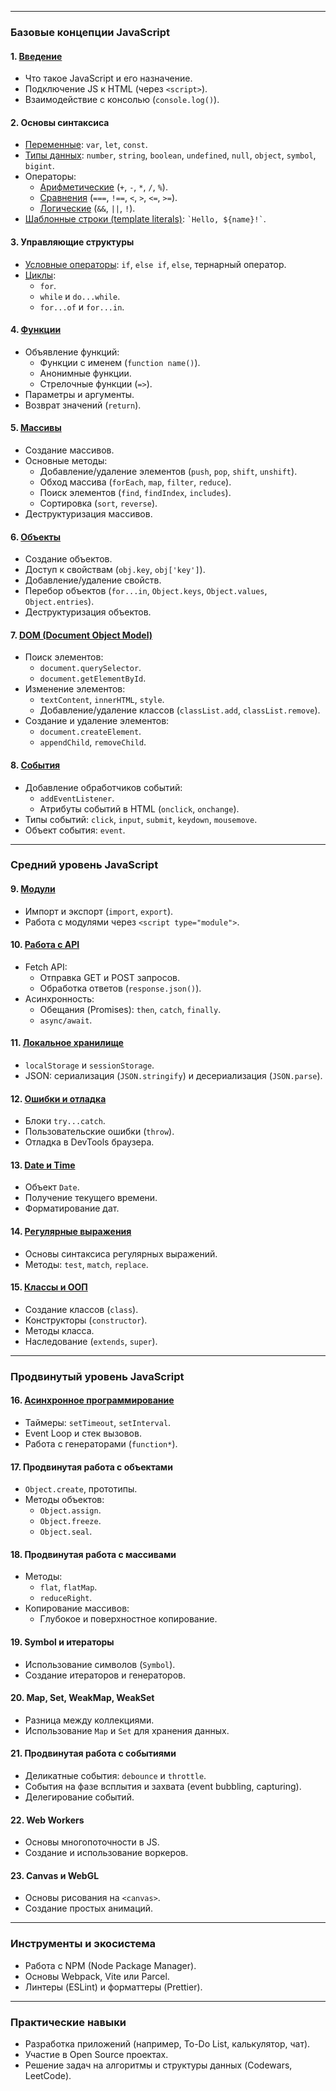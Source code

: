 ___
### **Базовые концепции JavaScript**

#### 1. [Введение](obsidian://open?vault=Frontend-Development-Learning-Roadmap&file=%D0%9E%D0%B1%D1%83%D1%87%D0%B0%D1%8E%D1%89%D0%B8%D0%B5%20%D0%BC%D0%B0%D1%82%D0%B5%D1%80%D0%B8%D0%B0%D0%BB%D1%8B%2FJS%2F%D0%91%D0%B0%D0%B7%D0%BE%D0%B2%D1%8B%D0%B5%20%D0%BA%D0%BE%D0%BD%D1%86%D0%B5%D0%BF%D1%86%D0%B8%D0%B8%20JavaScript)

- Что такое JavaScript и его назначение.
- Подключение JS к HTML (через `<script>`).
- Взаимодействие с консолью (`console.log()`).

#### 2. Основы синтаксиса

- [Переменные](obsidian://open?vault=Frontend-Development-Learning-Roadmap&file=%D0%9E%D0%B1%D1%83%D1%87%D0%B0%D1%8E%D1%89%D0%B8%D0%B5%20%D0%BC%D0%B0%D1%82%D0%B5%D1%80%D0%B8%D0%B0%D0%BB%D1%8B%2FJS%2F%D0%9F%D0%B5%D1%80%D0%B5%D0%BC%D0%B5%D0%BD%D0%BD%D1%8B%D0%B5%20%D0%B2%20JavaScript): `var`, `let`, `const`.
- [Типы данных](obsidian://open?vault=Frontend-Development-Learning-Roadmap&file=%D0%9E%D0%B1%D1%83%D1%87%D0%B0%D1%8E%D1%89%D0%B8%D0%B5%20%D0%BC%D0%B0%D1%82%D0%B5%D1%80%D0%B8%D0%B0%D0%BB%D1%8B%2FJS%2F%D0%A2%D0%B8%D0%BF%D1%8B%20%D0%B4%D0%B0%D0%BD%D0%BD%D1%8B%D1%85%20%D0%B2%20JavaScript): `number`, `string`, `boolean`, `undefined`, `null`, `object`, `symbol`, `bigint`.
- Операторы:
    - [Арифметические](obsidian://open?vault=Frontend-Development-Learning-Roadmap&file=%D0%9E%D0%B1%D1%83%D1%87%D0%B0%D1%8E%D1%89%D0%B8%D0%B5%20%D0%BC%D0%B0%D1%82%D0%B5%D1%80%D0%B8%D0%B0%D0%BB%D1%8B%2FJS%2F%D0%90%D1%80%D0%B8%D1%84%D0%BC%D0%B5%D1%82%D0%B8%D1%87%D0%B5%D1%81%D0%BA%D0%B8%D0%B5%20%D0%BE%D0%BF%D0%B5%D1%80%D0%B0%D1%82%D0%BE%D1%80%D1%8B%20%D0%B2%20JavaScript) (`+`, `-`, `*`, `/`, `%`).
    - [Сравнения](obsidian://open?vault=Frontend-Development-Learning-Roadmap&file=%D0%9E%D0%B1%D1%83%D1%87%D0%B0%D1%8E%D1%89%D0%B8%D0%B5%20%D0%BC%D0%B0%D1%82%D0%B5%D1%80%D0%B8%D0%B0%D0%BB%D1%8B%2FJS%2F%D0%9E%D0%BF%D0%B5%D1%80%D0%B0%D1%82%D0%BE%D1%80%D1%8B%20%D1%81%D1%80%D0%B0%D0%B2%D0%BD%D0%B5%D0%BD%D0%B8%D1%8F%20%D0%B2%20JavaScript) (`===`, `!==`, `<`, `>`, `<=`, `>=`).
    - [Логические](obsidian://open?vault=Frontend-Development-Learning-Roadmap&file=%D0%9E%D0%B1%D1%83%D1%87%D0%B0%D1%8E%D1%89%D0%B8%D0%B5%20%D0%BC%D0%B0%D1%82%D0%B5%D1%80%D0%B8%D0%B0%D0%BB%D1%8B%2FJS%2F%D0%9B%D0%BE%D0%B3%D0%B8%D1%87%D0%B5%D1%81%D0%BA%D0%B8%D0%B5%20%D0%BE%D0%BF%D0%B5%D1%80%D0%B0%D1%82%D0%BE%D1%80%D1%8B%20%D0%B2%20JavaScript) (`&&`, `||`, `!`).
- [Шаблонные строки (template literals)](obsidian://open?vault=Frontend-Development-Learning-Roadmap&file=%D0%9E%D0%B1%D1%83%D1%87%D0%B0%D1%8E%D1%89%D0%B8%D0%B5%20%D0%BC%D0%B0%D1%82%D0%B5%D1%80%D0%B8%D0%B0%D0%BB%D1%8B%2FJS%2F%D0%A8%D0%B0%D0%B1%D0%BB%D0%BE%D0%BD%D0%BD%D1%8B%D0%B5%20%D1%81%D1%82%D1%80%D0%BE%D0%BA%D0%B8%20(Template%20Literals)%20%D0%B2%20JavaScript): `` `Hello, ${name}!` ``.

#### 3. Управляющие структуры

- [Условные операторы](obsidian://open?vault=Frontend-Development-Learning-Roadmap&file=%D0%9E%D0%B1%D1%83%D1%87%D0%B0%D1%8E%D1%89%D0%B8%D0%B5%20%D0%BC%D0%B0%D1%82%D0%B5%D1%80%D0%B8%D0%B0%D0%BB%D1%8B%2FJS%2F%D0%A3%D1%81%D0%BB%D0%BE%D0%B2%D0%BD%D1%8B%D0%B5%20%D0%BE%D0%BF%D0%B5%D1%80%D0%B0%D1%82%D0%BE%D1%80%D1%8B%20%D0%B2%20JavaScript): `if`, `else if`, `else`, тернарный оператор.
- [Циклы](obsidian://open?vault=Frontend-Development-Learning-Roadmap&file=%D0%9E%D0%B1%D1%83%D1%87%D0%B0%D1%8E%D1%89%D0%B8%D0%B5%20%D0%BC%D0%B0%D1%82%D0%B5%D1%80%D0%B8%D0%B0%D0%BB%D1%8B%2FJS%2F%D0%A6%D0%B8%D0%BA%D0%BB%D1%8B%20%D0%B2%20JavaScript):
    - `for`.
    - `while` и `do...while`.
    - `for...of` и `for...in`.

#### 4. [Функции](obsidian://open?vault=Frontend-Development-Learning-Roadmap&file=%D0%9E%D0%B1%D1%83%D1%87%D0%B0%D1%8E%D1%89%D0%B8%D0%B5%20%D0%BC%D0%B0%D1%82%D0%B5%D1%80%D0%B8%D0%B0%D0%BB%D1%8B%2FJS%2F%D0%A4%D1%83%D0%BD%D0%BA%D1%86%D0%B8%D0%B8%20%D0%B2%20JavaScript)

- Объявление функций:
    - Функции с именем (`function name()`).
    - Анонимные функции.
    - Стрелочные функции (`=>`).
- Параметры и аргументы.
- Возврат значений (`return`).

#### 5. [Массивы](obsidian://open?vault=Frontend-Development-Learning-Roadmap&file=%D0%9E%D0%B1%D1%83%D1%87%D0%B0%D1%8E%D1%89%D0%B8%D0%B5%20%D0%BC%D0%B0%D1%82%D0%B5%D1%80%D0%B8%D0%B0%D0%BB%D1%8B%2FJS%2F%D0%9C%D0%B0%D1%81%D1%81%D0%B8%D0%B2%D1%8B%20%D0%B2%20JavaScript)

- Создание массивов.
- Основные методы:
    - Добавление/удаление элементов (`push`, `pop`, `shift`, `unshift`).
    - Обход массива (`forEach`, `map`, `filter`, `reduce`).
    - Поиск элементов (`find`, `findIndex`, `includes`).
    - Сортировка (`sort`, `reverse`).
- Деструктуризация массивов.

#### 6. [Объекты](obsidian://open?vault=Frontend-Development-Learning-Roadmap&file=%D0%9E%D0%B1%D1%83%D1%87%D0%B0%D1%8E%D1%89%D0%B8%D0%B5%20%D0%BC%D0%B0%D1%82%D0%B5%D1%80%D0%B8%D0%B0%D0%BB%D1%8B%2FJS%2F%D0%9E%D0%B1%D1%8A%D0%B5%D0%BA%D1%82%D1%8B%20%D0%B2%20JavaScript)

- Создание объектов.
- Доступ к свойствам (`obj.key`, `obj['key']`).
- Добавление/удаление свойств.
- Перебор объектов (`for...in`, `Object.keys`, `Object.values`, `Object.entries`).
- Деструктуризация объектов.

#### 7. [DOM (Document Object Model)](obsidian://open?vault=Frontend-Development-Learning-Roadmap&file=%D0%9E%D0%B1%D1%83%D1%87%D0%B0%D1%8E%D1%89%D0%B8%D0%B5%20%D0%BC%D0%B0%D1%82%D0%B5%D1%80%D0%B8%D0%B0%D0%BB%D1%8B%2FJS%2FDocument%20Object%20Model%20(DOM)%20%D0%B2%20JavaScript)

- Поиск элементов:
    - `document.querySelector`.
    - `document.getElementById`.
- Изменение элементов:
    - `textContent`, `innerHTML`, `style`.
    - Добавление/удаление классов (`classList.add`, `classList.remove`).
- Создание и удаление элементов:
    - `document.createElement`.
    - `appendChild`, `removeChild`.

#### 8. [События](obsidian://open?vault=Frontend-Development-Learning-Roadmap&file=%D0%9E%D0%B1%D1%83%D1%87%D0%B0%D1%8E%D1%89%D0%B8%D0%B5%20%D0%BC%D0%B0%D1%82%D0%B5%D1%80%D0%B8%D0%B0%D0%BB%D1%8B%2FJS%2F%D0%A1%D0%BE%D0%B1%D1%8B%D1%82%D0%B8%D1%8F%20%D0%B2%20JavaScript)

- Добавление обработчиков событий:
    - `addEventListener`.
    - Атрибуты событий в HTML (`onclick`, `onchange`).
- Типы событий: `click`, `input`, `submit`, `keydown`, `mousemove`.
- Объект события: `event`.

---

### **Средний уровень JavaScript**

#### 9. [Модули](obsidian://open?vault=Frontend-Development-Learning-Roadmap&file=%D0%9E%D0%B1%D1%83%D1%87%D0%B0%D1%8E%D1%89%D0%B8%D0%B5%20%D0%BC%D0%B0%D1%82%D0%B5%D1%80%D0%B8%D0%B0%D0%BB%D1%8B%2FJS%2F%D0%9C%D0%BE%D0%B4%D1%83%D0%BB%D0%B8%20%D0%B2%20JavaScript)

- Импорт и экспорт (`import`, `export`).
- Работа с модулями через `<script type="module">`.

#### 10. [Работа с API](obsidian://open?vault=Frontend-Development-Learning-Roadmap&file=%D0%9E%D0%B1%D1%83%D1%87%D0%B0%D1%8E%D1%89%D0%B8%D0%B5%20%D0%BC%D0%B0%D1%82%D0%B5%D1%80%D0%B8%D0%B0%D0%BB%D1%8B%2FJS%2F%D0%A0%D0%B0%D0%B1%D0%BE%D1%82%D0%B0%20%D1%81%20API%20%D0%B2%20JavaScript)

- Fetch API:
    - Отправка GET и POST запросов.
    - Обработка ответов (`response.json()`).
- Асинхронность:
    - Обещания (Promises): `then`, `catch`, `finally`.
    - `async/await`.

#### 11. [Локальное хранилище](obsidian://open?vault=Frontend-Development-Learning-Roadmap&file=%D0%9E%D0%B1%D1%83%D1%87%D0%B0%D1%8E%D1%89%D0%B8%D0%B5%20%D0%BC%D0%B0%D1%82%D0%B5%D1%80%D0%B8%D0%B0%D0%BB%D1%8B%2FJS%2F%D0%A0%D0%B0%D0%B1%D0%BE%D1%82%D0%B0%20%D1%81%20%D0%BB%D0%BE%D0%BA%D0%B0%D0%BB%D1%8C%D0%BD%D1%8B%D0%BC%20%D1%85%D1%80%D0%B0%D0%BD%D0%B8%D0%BB%D0%B8%D1%89%D0%B5%D0%BC%20%D0%B2%20JavaScript)

- `localStorage` и `sessionStorage`.
- JSON: сериализация (`JSON.stringify`) и десериализация (`JSON.parse`).

#### 12. [Ошибки и отладка](obsidian://open?vault=Frontend-Development-Learning-Roadmap&file=%D0%9E%D0%B1%D1%83%D1%87%D0%B0%D1%8E%D1%89%D0%B8%D0%B5%20%D0%BC%D0%B0%D1%82%D0%B5%D1%80%D0%B8%D0%B0%D0%BB%D1%8B%2FJS%2F%D0%A0%D0%B0%D0%B1%D0%BE%D1%82%D0%B0%20%D1%81%20%D0%BE%D1%88%D0%B8%D0%B1%D0%BA%D0%B0%D0%BC%D0%B8%20%D0%B8%20%D0%BE%D1%82%D0%BB%D0%B0%D0%B4%D0%BA%D0%B0%20%D0%B2%20JavaScript)

- Блоки `try...catch`.
- Пользовательские ошибки (`throw`).
- Отладка в DevTools браузера.

#### 13. [Date и Time](obsidian://open?vault=Frontend-Development-Learning-Roadmap&file=%D0%9E%D0%B1%D1%83%D1%87%D0%B0%D1%8E%D1%89%D0%B8%D0%B5%20%D0%BC%D0%B0%D1%82%D0%B5%D1%80%D0%B8%D0%B0%D0%BB%D1%8B%2FJS%2F%D0%A0%D0%B0%D0%B1%D0%BE%D1%82%D0%B0%20%D1%81%20%D0%B4%D0%B0%D1%82%D0%BE%D0%B9%20%D0%B8%20%D0%B2%D1%80%D0%B5%D0%BC%D0%B5%D0%BD%D0%B5%D0%BC%20%D0%B2%20JavaScript)

- Объект `Date`.
- Получение текущего времени.
- Форматирование дат.

#### 14. [Регулярные выражения](obsidian://open?vault=Frontend-Development-Learning-Roadmap&file=%D0%9E%D0%B1%D1%83%D1%87%D0%B0%D1%8E%D1%89%D0%B8%D0%B5%20%D0%BC%D0%B0%D1%82%D0%B5%D1%80%D0%B8%D0%B0%D0%BB%D1%8B%2FJS%2F%D0%A0%D0%B5%D0%B3%D1%83%D0%BB%D1%8F%D1%80%D0%BD%D1%8B%D0%B5%20%D0%B2%D1%8B%D1%80%D0%B0%D0%B6%D0%B5%D0%BD%D0%B8%D1%8F%20(Regular%20Expressions%20%D0%B8%D0%BB%D0%B8%20RegEx)%20%D0%B2%20JavaScript)

- Основы синтаксиса регулярных выражений.
- Методы: `test`, `match`, `replace`.

#### 15. [Классы и ООП](obsidian://open?vault=Frontend-Development-Learning-Roadmap&file=%D0%9E%D0%B1%D1%83%D1%87%D0%B0%D1%8E%D1%89%D0%B8%D0%B5%20%D0%BC%D0%B0%D1%82%D0%B5%D1%80%D0%B8%D0%B0%D0%BB%D1%8B%2FJS%2F%D0%9A%D0%BB%D0%B0%D1%81%D1%81%D1%8B%20%D0%B8%20%D0%9E%D0%9E%D0%9F%20%D0%B2%20JavaScript)

- Создание классов (`class`).
- Конструкторы (`constructor`).
- Методы класса.
- Наследование (`extends`, `super`).

---

### **Продвинутый уровень JavaScript**

#### 16. [Асинхронное программирование](obsidian://open?vault=Frontend-Development-Learning-Roadmap&file=%D0%9E%D0%B1%D1%83%D1%87%D0%B0%D1%8E%D1%89%D0%B8%D0%B5%20%D0%BC%D0%B0%D1%82%D0%B5%D1%80%D0%B8%D0%B0%D0%BB%D1%8B%2FJS%2F%D0%90%D1%81%D0%B8%D0%BD%D1%85%D1%80%D0%BE%D0%BD%D0%BD%D0%BE%D0%B5%20%D0%BF%D1%80%D0%BE%D0%B3%D1%80%D0%B0%D0%BC%D0%BC%D0%B8%D1%80%D0%BE%D0%B2%D0%B0%D0%BD%D0%B8%D0%B5%20%D0%B2%20JavaScript)

- Таймеры: `setTimeout`, `setInterval`.
- Event Loop и стек вызовов.
- Работа с генераторами (`function*`).

#### 17. Продвинутая работа с объектами

- `Object.create`, прототипы.
- Методы объектов:
    - `Object.assign`.
    - `Object.freeze`.
    - `Object.seal`.

#### 18. Продвинутая работа с массивами

- Методы:
    - `flat`, `flatMap`.
    - `reduceRight`.
- Копирование массивов:
    - Глубокое и поверхностное копирование.

#### 19. Symbol и итераторы

- Использование символов (`Symbol`).
- Создание итераторов и генераторов.

#### 20. Map, Set, WeakMap, WeakSet

- Разница между коллекциями.
- Использование `Map` и `Set` для хранения данных.

#### 21. Продвинутая работа с событиями

- Деликатные события: `debounce` и `throttle`.
- События на фазе всплытия и захвата (event bubbling, capturing).
- Делегирование событий.

#### 22. Web Workers

- Основы многопоточности в JS.
- Создание и использование воркеров.

#### 23. Canvas и WebGL

- Основы рисования на `<canvas>`.
- Создание простых анимаций.

---

### **Инструменты и экосистема**

- Работа с NPM (Node Package Manager).
- Основы Webpack, Vite или Parcel.
- Линтеры (ESLint) и форматтеры (Prettier).

---

### **Практические навыки**

- Разработка приложений (например, To-Do List, калькулятор, чат).
- Участие в Open Source проектах.
- Решение задач на алгоритмы и структуры данных (Codewars, LeetCode).